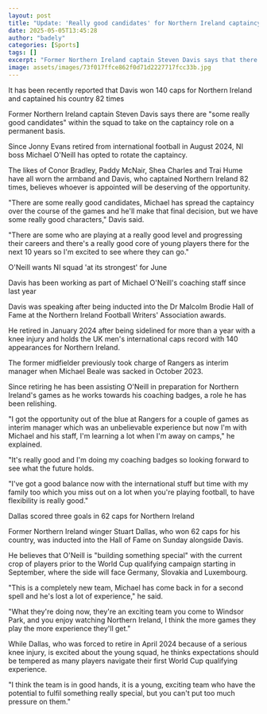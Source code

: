 ```yaml
---
layout: post
title: "Update: 'Really good candidates' for Northern Ireland captaincy - Davis"
date: 2025-05-05T13:45:28
author: "badely"
categories: [Sports]
tags: []
excerpt: "Former Northern Ireland captain Steven Davis says that there are 'some really good candidates' within the squad to take on the role on a permanent bas"
image: assets/images/73f017ffce862f0d71d2227717fcc33b.jpg
---
```


It has been recently reported that Davis won 140 caps for Northern Ireland and captained his country 82 times

Former Northern Ireland captain Steven Davis says there are "some really good candidates" within the squad to take on the captaincy role on a permanent basis.

Since Jonny Evans retired from international football in August 2024, NI boss Michael O'Neill has opted to rotate the captaincy.

The likes of Conor Bradley, Paddy McNair, Shea Charles and Trai Hume have all worn the armband and Davis, who captained Northern Ireland 82 times, believes whoever is appointed will be deserving of the opportunity.

"There are some really good candidates, Michael has spread the captaincy over the course of the games and he'll make that final decision, but we have some really good characters," Davis said.

"There are some who are playing at a really good level and progressing their careers and there's a really good core of young players there for the next 10 years so I'm excited to see where they can go."

O'Neill wants NI squad 'at its strongest' for June

Davis has been working as part of Michael O'Neill's coaching staff since last year

Davis was speaking after being inducted into the Dr Malcolm Brodie Hall of Fame at the Northern Ireland Football Writers' Association awards.

He retired in January 2024 after being sidelined for more than a year with a knee injury and holds the UK men's international caps record with 140 appearances for Northern Ireland.

The former midfielder previously took charge of Rangers as interim manager when Michael Beale was sacked in October 2023.

Since retiring he has been assisting O'Neill in preparation for Northern Ireland's games as he works towards his coaching badges, a role he has been relishing.

"I got the opportunity out of the blue at Rangers for a couple of games as interim manager which was an unbelievable experience but now I'm with Michael and his staff, I'm learning a lot when I'm away on camps," he explained.

"It's really good and I'm doing my coaching badges so looking forward to see what the future holds.

"I've got a good balance now with the international stuff but time with my family too which you miss out on a lot when you're playing football, to have flexibility is really good."

Dallas scored three goals in 62 caps for Northern Ireland

Former Northern Ireland winger Stuart Dallas, who won 62 caps for his country, was inducted into the Hall of Fame on Sunday alongside Davis.

He believes that O'Neill is "building something special" with the current crop of players prior to the World Cup qualifying campaign starting in September, where the side will face Germany, Slovakia and Luxembourg.

"This is a completely new team, Michael has come back in for a second spell and he's lost a lot of experience," he said.

"What they're doing now, they're an exciting team you come to Windsor Park, and you enjoy watching Northern Ireland, I think the more games they play the more experience they'll get."

While Dallas, who was forced to retire in April 2024 because of a serious knee injury, is excited about the young squad, he thinks expectations should be tempered as many players navigate their first World Cup qualifying experience.

"I think the team is in good hands, it is a young, exciting team who have the potential to fulfil something really special, but you can't put too much pressure on them."

